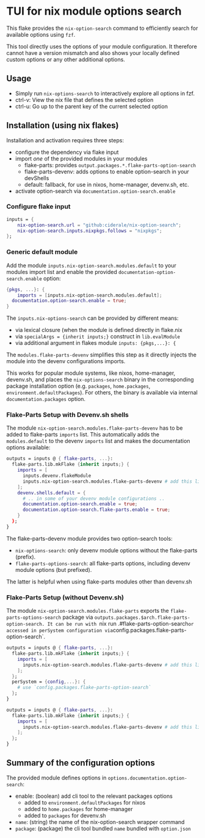 # TUI for nix module options search

This flake provides the `nix-option-search` command to efficiently search for
available options using `fzf`.

This tool directly uses the options of your module configuration. It therefore
cannot have a version mismatch and also shows your locally defined custom
options or any other additional options.

## Usage

- Simply run `nix-options-search` to interactively explore all options in fzf.
- ctrl-v: View the nix file that defines the selected option
- ctrl-u: Go up to the parent key of the current selected option


## Installation (using nix flakes)

Installation and activation requires three steps:

- configure the dependency via flake input
- import _one_ of the provided modules in your modules
  - flake-parts: provides `output.packages.*.flake-parts-option-search`
  - flake-parts-devenv: adds options to enable option-search in your devShells
  - default: fallback, for use in nixos, home-manager, devenv.sh, etc.
- activate option-search via `documentation.option-search.enable`

### Configure flake input

```nix
inputs = {
	nix-option-search.url = "github:ciderale/nix-option-search";
	nix-option-search.inputs.nixpkgs.follows = "nixpkgs";
};
```

### Generic default module

Add the module `inputs.nix-option-search.modules.default` to your modules
import list and enable the provided `documentation-option-search.enable`
option:

```nix
{pkgs, ...}: {
	imports = [inputs.nix-option-search.modules.default];
  documentation.option-search.enable = true;
}
```

The `inputs.nix-options-search` can be provided by different means:

- via lexical closure (when the module is defined directly in flake.nix
- via `specialArgs = {inherit inputs;}` construct in `lib.evalModule`
- via additional argument in flakes module `inputs: {pkgs,...}: {`

The `modules.flake-parts-devenv` simplifies this step as it directly
injects the module into the devenv configurations imports.

This works for popular module systems, like nixos, home-manager, devenv.sh,
and places the `nix-options-search` binary in the corresponding package installation
option (e.g. `packages`, `home.packages`, `environment.defaultPackages`). For
others, the binary is available via internal `documentation.packages` option.


### Flake-Parts Setup with Devenv.sh shells

The module `nix-option-search.modules.flake-parts-devenv` has to be added to
flake-parts `imports` list. This automatically adds the `modules.default` to
the devenv `imports` list and makes the documentation options available:

```nix
outputs = inputs @ { flake-parts, ...}:
  flake-parts.lib.mkFlake {inherit inputs;} {
    imports = [
      inputs.devenv.flakeModule
      inputs.nix-option-search.modules.flake-parts-devenv # add this line
    ];
    devenv.shells.default = {
      # .. in some of your devenv module configurations ..
      documentation.option-search.enable = true;
      documentation.option-search.flake-parts.enable = true;
    }
  };
}
```

The flake-parts-devenv module provides two option-search tools:

- `nix-options-search`: only devenv module options without the flake-parts (prefix).
- `flake-parts-options-search`: all flake-parts options, including devenv module options (but prefixed).

The latter is helpful when using flake-parts modules other than devenv.sh


### Flake-Parts Setup (without Devenv.sh)

The module `nix-option-search.modules.flake-parts` exports the `flake-parts-options-search`
package via `outputs.packages.$arch.flake-parts-option-search. It can be run with
`nix run .#flake-parts-option-search` or accessed in perSystem configuration via
`config.packages.flake-parts-option-search`.


```nix
outputs = inputs @ { flake-parts, ...}:
  flake-parts.lib.mkFlake {inherit inputs;} {
    imports = [
      inputs.nix-option-search.modules.flake-parts-devenv # add this line
    ];
  };
  perSystem = {config,...}: {
    # use `config.packages.flake-parts-option-search`
  };
}
```



```nix
outputs = inputs @ { flake-parts, ...}:
  flake-parts.lib.mkFlake {inherit inputs;} {
    imports = [
      inputs.nix-option-search.modules.flake-parts-devenv # add this line
    ];
  };
}
```

## Summary of the configuration options

The provided module defines options in `options.documentation.option-search`:

- enable: (boolean) add cli tool to the relevant packages options
	- added to `environment.defaultPackages` for nixos
	- added to `home.packages` for home-manager
	- added to `packages` for devenv.sh
- `name`: (string) the name of the nix-option-search wrapper command
- `package`: (package) the cli tool bundled `name` bundled with `option.json`

